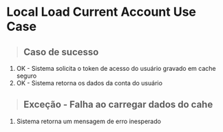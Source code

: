 # Local Load Current Account Use Case

> ## Caso de sucesso 
1. OK - Sistema solicita o token de acesso do usuário gravado em cache seguro
2. OK - Sistema retorna os dados da conta do usuário

> ## Exceção - Falha ao carregar dados do cahe
1. Sistema retorna um mensagem de erro inesperado 